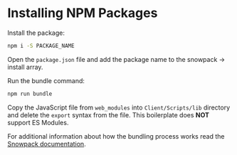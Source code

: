 # Installing NPM Packages

Install the package:

```bash
npm i -S PACKAGE_NAME
```

Open the `package.json` file and add the package name to the snowpack -> install array.

Run the bundle command:

```bash
npm run bundle
```

Copy the JavaScript file from `web_modules` into `Client/Scripts/lib` directory and delete the `export` syntax from the file. This boilerplate does **NOT** support ES Modules.

For additional information about how the bundling process works read the [Snowpack documentation](https://www.snowpack.dev/).